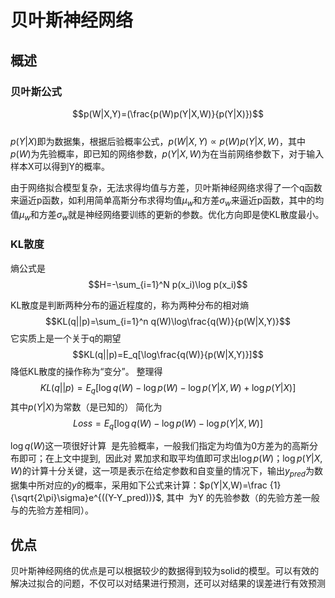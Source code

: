 # 贝叶斯神经网络

## 概述

### 贝叶斯公式
$$p(W|X,Y)=(\frac{p(W)p(Y|X,W)}{p(Y|X)})$$  
$p(Y|X)$即为数据集，根据后验概率公式，$p(W|X,Y)\propto p(W)p(Y|X,W)$，其中$p(W)$为先验概率，即已知的网络参数，$p(Y|X,W)$为在当前网络参数下，对于输入样本X可以得到Y的概率。

由于网络拟合模型复杂，无法求得均值与方差，贝叶斯神经网络求得了一个q函数来逼近p函数，如利用简单高斯分布求得均值$\mu_w$和方差$\sigma_w$来逼近p函数，其中的均值$\mu_w$和方差$\sigma_w$就是神经网络要训练的更新的参数。优化方向即是使KL散度最小。

### KL散度

熵公式是  
$$H=-\sum_{i=1}^N p(x_i)\log p(x_i)$$  

KL散度是判断两种分布的逼近程度的，称为两种分布的相对熵
$$KL(q||p)=\sum_{i=1}^n q(W)\log\frac{q(W)}{p(W|X,Y)}$$
它实质上是一个关于q的期望
$$KL(q||p)=E_q[\log\frac{q(W)}{p(W|X,Y)}]$$
降低KL散度的操作称为“变分”。
整理得
$$KL(q||p)=E_q[\log q(W)-\log p(W)-\log p(Y|X,W)+\log p(Y|X)]$$
其中$p(Y|X)$为常数（是已知的）
简化为
$$Loss=E_q[\log q(W)-\log p(W)-\log p(Y|X,W)]$$

$\log q(W)$这一项很好计算  是先验概率，一般我们指定为均值为0方差为的高斯分布即可；在上文中提到,  因此对 累加求和取平均值即可求出$\log p(W)$；$\log p(Y|X,W)$的计算十分关键，这一项是表示在给定参数和自变量的情况下，输出$y_{pred}$为数据集中所对应的$y$的概率，采用如下公式来计算：$p(Y|X,W)=\frac {1}{\sqrt{2\pi}\sigma}e^{((Y-Y_pred))}$, 其中  为Y 的先验参数（的先验方差一般与的先验方差相同）。

## 优点
贝叶斯神经网络的优点是可以根据较少的数据得到较为solid的模型。可以有效的解决过拟合的问题，不仅可以对结果进行预测，还可以对结果的误差进行有效预测

